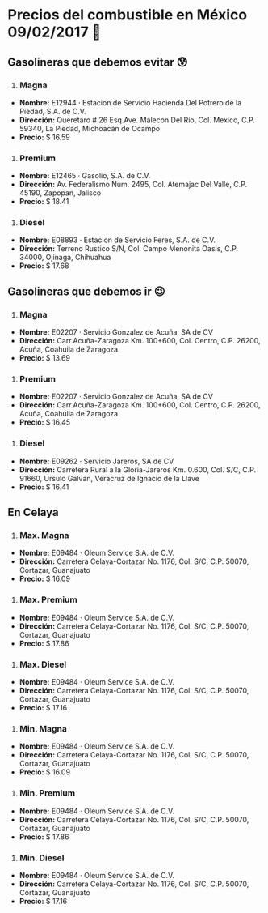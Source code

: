 # Precios del combustible en México 09/02/2017 :car:

## Gasolineras que debemos evitar :cold_sweat:
1. ### Magna
  * **Nombre:** E12944 · Estacion de Servicio Hacienda Del Potrero de la Piedad, S.A. de C.V.
  * **Dirección:** Queretaro # 26 Esq.Ave. Malecon Del Rio, Col. Mexico, C.P. 59340, La Piedad, Michoacán de Ocampo
  * **Precio:** $ 16.59

1. ### Premium
  * **Nombre:** E12465 · Gasolio, S.A. de C.V.
  * **Dirección:** Av. Federalismo Num. 2495, Col. Atemajac Del Valle, C.P. 45190, Zapopan, Jalisco
  * **Precio:** $ 18.41

1. ### Diesel
  * **Nombre:** E08893 · Estacion de Servicio Feres, S.A. de C.V.
  * **Dirección:** Terreno Rustico S/N, Col. Campo Menonita Oasis, C.P. 34000, Ojinaga, Chihuahua
  * **Precio:** $ 17.68


## Gasolineras que debemos ir :wink:
1. ### Magna
  * **Nombre:** E02207 · Servicio Gonzalez de Acuña, SA de CV
  * **Dirección:** Carr.Acuña-Zaragoza Km. 100+600, Col. Centro, C.P. 26200, Acuña, Coahuila de Zaragoza
  * **Precio:** $ 13.69

1. ### Premium
  * **Nombre:** E02207 · Servicio Gonzalez de Acuña, SA de CV
  * **Dirección:** Carr.Acuña-Zaragoza Km. 100+600, Col. Centro, C.P. 26200, Acuña, Coahuila de Zaragoza
  * **Precio:** $ 16.45

1. ### Diesel
  * **Nombre:** E09262 · Servicio Jareros, SA de CV
  * **Dirección:** Carretera Rural a la Gloria-Jareros Km. 0.600, Col. S/C, C.P. 91660, Ursulo Galvan, Veracruz de Ignacio de la Llave
  * **Precio:** $ 16.41


## En Celaya
1. ### Max. Magna
  * **Nombre:** E09484 · Oleum Service S.A. de C.V.
  * **Dirección:** Carretera Celaya-Cortazar No. 1176, Col. S/C, C.P. 50070, Cortazar, Guanajuato
  * **Precio:** $ 16.09

1. ### Max. Premium
  * **Nombre:** E09484 · Oleum Service S.A. de C.V.
  * **Dirección:** Carretera Celaya-Cortazar No. 1176, Col. S/C, C.P. 50070, Cortazar, Guanajuato
  * **Precio:** $ 17.86

1. ### Max. Diesel
  * **Nombre:** E09484 · Oleum Service S.A. de C.V.
  * **Dirección:** Carretera Celaya-Cortazar No. 1176, Col. S/C, C.P. 50070, Cortazar, Guanajuato
  * **Precio:** $ 17.16
1. ### Min. Magna
  * **Nombre:** E09484 · Oleum Service S.A. de C.V.
  * **Dirección:** Carretera Celaya-Cortazar No. 1176, Col. S/C, C.P. 50070, Cortazar, Guanajuato
  * **Precio:** $ 16.09

1. ### Min. Premium
  * **Nombre:** E09484 · Oleum Service S.A. de C.V.
  * **Dirección:** Carretera Celaya-Cortazar No. 1176, Col. S/C, C.P. 50070, Cortazar, Guanajuato
  * **Precio:** $ 17.86

1. ### Min. Diesel
  * **Nombre:** E09484 · Oleum Service S.A. de C.V.
  * **Dirección:** Carretera Celaya-Cortazar No. 1176, Col. S/C, C.P. 50070, Cortazar, Guanajuato
  * **Precio:** $ 17.16
